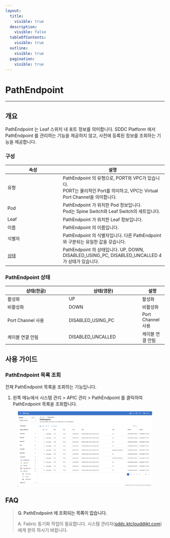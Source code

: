 ```yaml
---
layout:
  title:
    visible: true
  description:
    visible: false
  tableOfContents:
    visible: true
  outline:
    visible: true
  pagination:
    visible: true
---
```


# PathEndpoint

***

## 개요

PathEndpoint 는 Leaf 스위치 내 포트 정보를 의미합니다. SDDC Platform 에서 PathEndpoint 를 관리하는 기능을 제공하지 않고, 사전에 등록된 정보를 조회하는 기능을 제공합니다.

### 구성

<table><thead><tr><th width="161">속성</th><th>설명</th></tr></thead><tbody><tr><td>유형</td><td>PathEndpoint 의 유형으로, PORT와 VPC가 있습니다.<br>PORT는 물리적인 Port를 의미하고, VPC는 Virtual Port Channel을 의미합니다.</td></tr><tr><td>Pod</td><td>PathEndpoint 가 위치한 Pod 정보입니다.<br>Pod는 Spine Switch와 Leaf Switch의 세트입니다.</td></tr><tr><td>Leaf</td><td>PathEndpoint 가 위치한 Leaf 정보입니다.</td></tr><tr><td>이름</td><td>PathEndpoint 의 이름입니다.</td></tr><tr><td>식별자</td><td>PathEndpoint 의 식별자입니다. 다른 PathEndpoint 와 구분되는 유일한 값을 갖습니다.</td></tr><tr><td><a href="pathendpoint.md#pathendpoint">상태</a></td><td>PathEndpoint 의 상태입니다. UP, DOWN, DISABLED_USING_PC, DISABLED_UNCALLED 4가 상태가 있습니다.</td></tr></tbody></table>

### PathEndpoint 상태

<table><thead><tr><th width="180">상태(한글)</th><th width="218">상태(영문)</th><th>설명</th></tr></thead><tbody><tr><td>활성화</td><td>UP</td><td>활성화</td></tr><tr><td>비활성화</td><td>DOWN</td><td>비활성화</td></tr><tr><td>Port Channel 사용</td><td>DISABLED_USING_PC</td><td>Port Channel 사용</td></tr><tr><td>케이블 연결 안됨</td><td>DISABLED_UNCALLED</td><td>케이블 연결 안됨</td></tr></tbody></table>

## 사용 가이드

### PathEndpoint 목록 조회

전체 PathEndpoint 목록을 조회하는 기능입니다.

1. 왼쪽 메뉴에서 시스템 관리 > APIC 관리 > PathEndpoint 를 클릭하여 PathEndpoint 목록을 조회합니다.

<figure><img src="../../.gitbook/assets/image (310).png" alt=""><figcaption></figcaption></figure>

## FAQ

> **Q. PathEndpoint 에 조회되는 목록이 없습니다.**
>
> A. Fabric 동기화 작업이 필요합니다. 시스템 관리자(sddc.ktcloud@kt.com)에게 문의 하시기 바랍니다.
